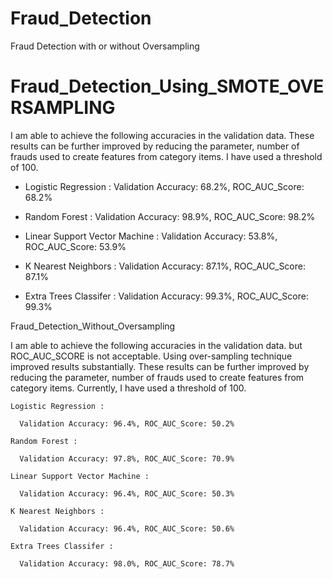 # Fraud_Detection
Fraud Detection with or without Oversampling

# Fraud_Detection_Using_SMOTE_OVERSAMPLING

I am able to achieve the following accuracies in the validation data. These results can be further improved by reducing the 
parameter, number of frauds used to create features from category items. I have used a threshold of 100.

* Logistic Regression : 
        Validation Accuracy: 68.2%, ROC_AUC_Score: 68.2%
                
* Random Forest : 
        Validation Accuracy: 98.9%, ROC_AUC_Score: 98.2%
                
* Linear Support Vector Machine : 
        Validation Accuracy: 53.8%, ROC_AUC_Score: 53.9%
                
* K Nearest Neighbors : 
        Validation Accuracy: 87.1%, ROC_AUC_Score: 87.1%
                
* Extra Trees Classifer : 
        Validation Accuracy: 99.3%, ROC_AUC_Score: 99.3%


Fraud_Detection_Without_Oversampling

I am able to achieve the following accuracies in the validation data. but ROC_AUC_SCORE is not acceptable. Using over-sampling technique improved results substantially. These results can be further improved by reducing the parameter, number of frauds used to create features from category items. Currently, I have used a threshold of 100.

    Logistic Regression :

      Validation Accuracy: 96.4%, ROC_AUC_Score: 50.2%

    Random Forest :

      Validation Accuracy: 97.8%, ROC_AUC_Score: 70.9%

    Linear Support Vector Machine :

      Validation Accuracy: 96.4%, ROC_AUC_Score: 50.3%

    K Nearest Neighbors :

      Validation Accuracy: 96.4%, ROC_AUC_Score: 50.6%

    Extra Trees Classifer :

      Validation Accuracy: 98.0%, ROC_AUC_Score: 78.7%


